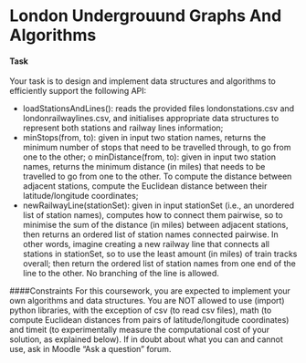 # London Undergrouund Graphs And Algorithms

#### Task
Your task is to design and implement data structures and algorithms to efficiently support the following API:
- loadStationsAndLines(): reads the provided files londonstations.csv and londonrailwaylines.csv, and initialises appropriate data structures to represent both stations and railway lines information;
- minStops(from, to): given in input two station names, returns the minimum number of stops that need to be travelled through, to go from one to the other; o minDistance(from, to): given in input two station names, returns the minimum
distance (in miles) that needs to be travelled to go from one to the other. To compute the distance between adjacent stations, compute the Euclidean distance between their latitude/longitude coordinates;
- newRailwayLine(stationSet): given in input stationSet (i.e., an unordered list of station names), computes how to connect them pairwise, so to minimise the sum of the distance (in miles) between adjacent stations, then returns an ordered list of station names connected pairwise. In other words, imagine
creating a new railway line that connects all stations in stationSet, so to use the least amount (in miles) of train tracks overall; then return the ordered list of station names from one end of the line to the other. No branching of the line is allowed.

####Constraints 
For this coursework, you are expected to implement your own algorithms and data structures. You are NOT allowed to use (import) python libraries, with the exception of csv (to read csv files), math (to compute Euclidean distances from pairs of latitude/longitude coordinates) and timeit (to experimentally measure the computational cost of your solution, as explained below). If in doubt about what you can and cannot use, ask in Moodle “Ask a question” forum.
